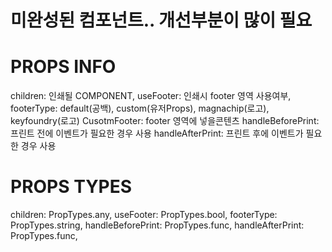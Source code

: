 # 미완성된 컴포넌트.. 개선부분이 많이 필요


# PROPS INFO
  children: 인쇄될 COMPONENT,
  useFooter: 인쇄시 footer 영역 사용여부,
  footerType: default(공백), custom(유저Props), magnachip(로고), keyfoundry(로고)
  CusotmFooter: footer 영역에 넣을콘텐츠
  handleBeforePrint: 프린트 전에 이벤트가 필요한 경우 사용
  handleAfterPrint: 프린트 후에 이벤트가 필요한 경우 사용

# PROPS TYPES
  children: PropTypes.any,
  useFooter: PropTypes.bool,
  footerType: PropTypes.string,
  handleBeforePrint: PropTypes.func,
  handleAfterPrint: PropTypes.func,